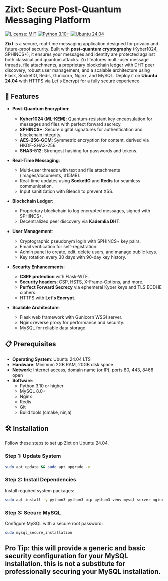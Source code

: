 # Zixt: Secure Post-Quantum Messaging Platform

[![License: MIT](https://img.shields.io/badge/License-MIT-yellow.svg)](https://opensource.org/licenses/MIT)
[![Python 3.10+](https://img.shields.io/badge/python-3.10+-blue.svg)](https://www.python.org/downloads/)
[![Ubuntu 24.04](https://img.shields.io/badge/OS-Ubuntu%2024.04-orange.svg)](https://ubuntu.com/)

**Zixt** is a secure, real-time messaging application designed for privacy and future-proof security. Built with **post-quantum cryptography** (Kyber1024, SPHINCS+), it ensures your messages and identity are protected against both classical and quantum attacks. Zixt features multi-user message threads, file attachments, a proprietary blockchain ledger with DHT peer discovery, robust user management, and a scalable architecture using Flask, SocketIO, Redis, Gunicorn, Nginx, and MySQL. Deploy it on **Ubuntu 24.04** with HTTPS via Let's Encrypt for a fully secure experience.

## 🌟 Features

- **Post-Quantum Encryption**:
  - **Kyber1024 (ML-KEM)**: Quantum-resistant key encapsulation for messages and files with perfect forward secrecy.
  - **SPHINCS+**: Secure digital signatures for authentication and blockchain integrity.
  - **AES-256-GCM**: Symmetric encryption for content, derived via HKDF-SHA3-256.
  - **SHA3-512**: Strongest hashing for passwords and tokens.

- **Real-Time Messaging**:
  - Multi-user threads with text and file attachments (images/documents, ≤15MB).
  - Real-time updates using **SocketIO** and **Redis** for seamless communication.
  - Input sanitization with Bleach to prevent XSS.

- **Blockchain Ledger**:
  - Proprietary blockchain to log encrypted messages, signed with SPHINCS+.
  - Decentralized peer discovery via **Kademlia DHT**.

- **User Management**:
  - Cryptographic pseudonym login with SPHINCS+ key pairs.
  - Email verification for self-registration.
  - Admin panel to create, edit, delete users, and manage public keys.
  - Key rotation every 30 days with 90-day key history.

- **Security Enhancements**:
  - **CSRF protection** with Flask-WTF.
  - **Security headers**: CSP, HSTS, X-Frame-Options, and more.
  - **Perfect Forward Secrecy** via ephemeral Kyber keys and TLS ECDHE ciphers.
  - HTTPS with **Let's Encrypt**.

- **Scalable Architecture**:
  - Flask web framework with Gunicorn WSGI server.
  - Nginx reverse proxy for performance and security.
  - MySQL for reliable data storage.

## 📋 Prerequisites

- **Operating System**: Ubuntu 24.04 LTS
- **Hardware**: Minimum 2GB RAM, 20GB disk space
- **Network**: Internet access, domain name (or IP), ports 80, 443, 8468 open
- **Software**:
  - Python 3.10 or higher
  - MySQL 8.0+
  - Nginx
  - Redis
  - Git
  - Build tools (cmake, ninja)

## 🛠️ Installation

Follow these steps to set up Zixt on Ubuntu 24.04.

### Step 1: Update System

```bash
sudo apt update && sudo apt upgrade -y
```
### Step 2: Install Dependencies

Install required system packages:
```bash
sudo apt install -y python3 python3-pip python3-venv mysql-server nginx redis-server certbot python3-certbot-nginx build-essential libssl-dev libffi-dev python3-dev cmake ninja-build git
```

### Step 3: Secure MySQL

Configure MySQL with a secure root password:
```bash
sudo mysql_secure_installation
```
## Pro Tip: this will provide a generic and basic security configuration for your MySQL installation. this is not a substitute for professionally securing your MySQL installation.